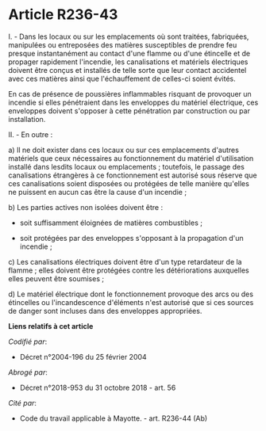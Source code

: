 # Article R236-43

I. - Dans les locaux ou sur les emplacements où sont traitées, fabriquées, manipulées ou entreposées des matières
susceptibles de prendre feu presque instantanément au contact d'une flamme ou d'une étincelle et de propager rapidement
l'incendie, les canalisations et matériels électriques doivent être conçus et installés de telle sorte que leur contact
accidentel avec ces matières ainsi que l'échauffement de celles-ci soient évités.

En cas de présence de poussières inflammables risquant de provoquer un incendie si elles pénétraient dans les enveloppes du
matériel électrique, ces enveloppes doivent s'opposer à cette pénétration par construction ou par installation.

II. - En outre :

a) Il ne doit exister dans ces locaux ou sur ces emplacements d'autres matériels que ceux nécessaires au fonctionnement du
matériel d'utilisation installé dans lesdits locaux ou emplacements ; toutefois, le passage des canalisations étrangères à ce
fonctionnement est autorisé sous réserve que ces canalisations soient disposées ou protégées de telle manière qu'elles ne
puissent en aucun cas être la cause d'un incendie ;

b) Les parties actives non isolées doivent être :

- soit suffisamment éloignées de matières combustibles ;

- soit protégées par des enveloppes s'opposant à la propagation d'un incendie ;

c) Les canalisations électriques doivent être d'un type retardateur de la flamme ; elles doivent être protégées contre les
détériorations auxquelles elles peuvent être soumises ;

d) Le matériel électrique dont le fonctionnement provoque des arcs ou des étincelles ou l'incandescence d'éléments n'est
autorisé que si ces sources de danger sont incluses dans des enveloppes appropriées.

**Liens relatifs à cet article**

_Codifié par_:

  - Décret n°2004-196 du 25 février 2004

_Abrogé par_:

  - Décret n°2018-953 du 31 octobre 2018 - art. 56

_Cité par_:

  - Code du travail applicable à Mayotte. - art. R236-44 (Ab)
